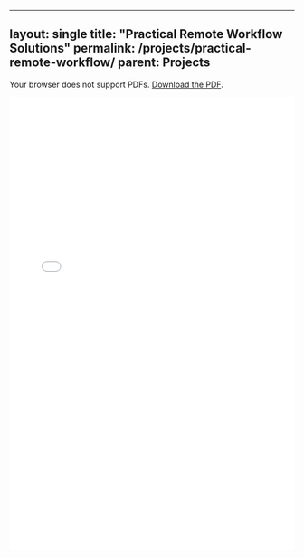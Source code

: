 

---
layout: single
title: "Practical Remote Workflow Solutions"
permalink: /projects/practical-remote-workflow/
parent: Projects
---
<object data="/files/practical-remote-workflow.pdf" type="application/pdf" width="100%" height="800">
  <p>Your browser does not support PDFs.
     <a href="/files/practical-remote-workflow.pdf">Download the PDF</a>.</p>
</object>

<iframe src="files/practical-remote-workflow.pdf" width="100%" height="800px" style="border: none;"></iframe>

